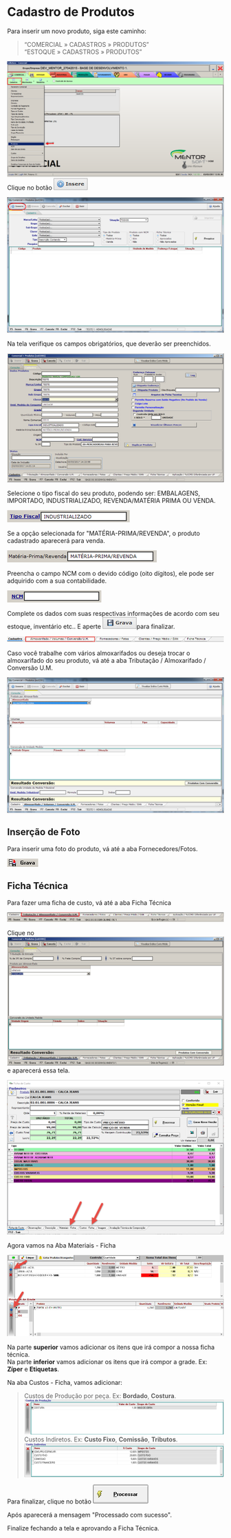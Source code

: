 # Cadastro de Produtos

Para inserir um novo produto, siga este caminho: 
> “COMERCIAL » CADASTROS » PRODUTOS”  
> “ESTOQUE » CADASTROS » PRODUTOS”   
   
![1](/img/cadastro-produtos/1.png) 
Clique no botão ![12](/img/botoeskm/insere.jpg)

![3](/img/cadastro-produtos/insere1.jpg)

Na tela verifique os campos obrigatórios, que deverão ser preenchidos.

![4](/img/cadastro-produtos/4.png)

Selecione o tipo fiscal do seu produto, podendo ser: EMBALAGENS, IMPORTADO, INDUSTRIALIZADO, REVENDA/MATÉRIA PRIMA OU VENDA.

![5](/img/cadastro-produtos/5.png)

Se a opção selecionada for "MATÉRIA-PRIMA/REVENDA", o produto cadastrado aparecerá para venda.

![6](/img/cadastro-produtos/6.png)

Preencha o campo NCM com o devido código (oito dígitos), ele pode ser adquirido com a sua contabilidade.

![7](/img/cadastro-produtos/7.png)

Complete os dados com suas respectivas informações de acordo com seu estoque, inventário etc.. E aperte ![15](/img/botoeskm/grava.jpg)para finalizar.

![9](/img/cadastro-produtos/insere4.jpg)

Caso você trabalhe com vários almoxarifados ou deseja trocar o almoxarifado do seu produto, vá até a aba Tributação / Almoxarifado / Conversão U.M.

![10](/img/cadastro-produtos/almox-unidconvers1.jpg)

## Inserção de Foto
Para inserir uma foto do produto, vá até a aba Fornecedores/Fotos.

![11](/img/cadastro-produtos/8.png)

## Ficha Técnica
Para fazer uma ficha de custo, vá até a aba Ficha Técnica

![12](/img/cadastro-produtos/9.png)

Clique no ![13](/img/cadastro-produtos/10.png) e aparecerá essa tela.

![14](/img/cadastro-produtos/11.png)

Agora vamos na Aba Materiais - Ficha

![15](/img/cadastro-produtos/12.png)

Na parte **superior** vamos adicionar os itens que irá compor a nossa ficha técnica.       
Na parte **inferior** vamos adicionar os itens que irá compor a grade. Ex: **Zíper** e **Etiquetas**.

Na aba Custos - Ficha, vamos adicionar:

>Custos de Produção por peça. Ex: **Bordado**, **Costura**.
![16](/img/cadastro-produtos/13.png)
>Custos Indiretos. Ex: **Custo Fixo**, **Comissão**, **Tributos**.
![17](/img/cadastro-produtos/14.png)

Para finalizar, clique no botão ![18](/img/cadastro-produtos/15.png)

Após aparecerá a mensagem "Processado com sucesso".

Finalize fechando a tela e aprovando a Ficha Técnica.
